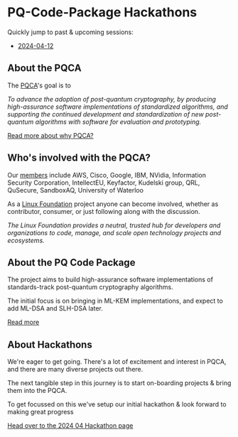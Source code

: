 [//]: # (SPDX-License-Identifier: CC-BY-4.0)

# PQ-Code-Package Hackathons

Quickly jump to past & upcoming sessions:

* [2024-04-12](202404/2024-04-hackathon.md)

## About the PQCA

The [PQCA](https://pqca.org)'s goal is to

_To advance the adoption of post-quantum cryptography, by producing high-assurance software implementations of standardized algorithms, and supporting the continued development and standardization of new post-quantum algorithms with software for evaluation and prototyping._

[Read more about why PQCA?](https://pqca.org/about/why-pqca/)

## Who's involved with the PQCA?

Our [members](https://pqca.org/#members) include AWS, Cisco, Google, IBM, NVidia, Information Security Corporation, IntellectEU, Keyfactor, Kudelski group, QRL, QuSecure, SandboxAQ, University of Waterloo

As a [Linux Foundation](https://www.linuxfoundation.org/) project anyone can become involved, whether as contributor, consumer, or just following along with the discussion.

_The Linux Foundation provides a neutral, trusted hub for developers and organizations to code, manage, and scale open technology projects and ecosystems._

## About the PQ Code Package

The project aims to build high-assurance software implementations of standards-track post-quantum cryptography algorithms.

The initial focus is on bringing in ML-KEM implementations, and expect to add ML-DSA and SLH-DSA later.

[Read more](https://github.com/pq-code-package)

## About Hackathons

We're eager to get going. There's a lot of excitement and interest in PQCA, and there are many diverse projects out there.


The next tangible step in this journey is to start on-boarding projects & bring them into the PQCA.

To get focussed on this we've setup our initial hackathon & look forward to making great progress

[Head over to the 2024 04 Hackathon page](202404/2024-04-hackathon.md)